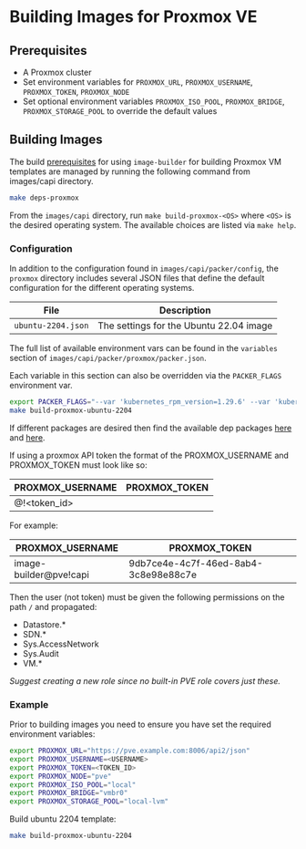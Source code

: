 # Building Images for Proxmox VE

## Prerequisites

- A Proxmox cluster
- Set environment variables for `PROXMOX_URL`, `PROXMOX_USERNAME`, `PROXMOX_TOKEN`, `PROXMOX_NODE`
- Set optional environment variables `PROXMOX_ISO_POOL`, `PROXMOX_BRIDGE`, `PROXMOX_STORAGE_POOL` to override the default values

## Building Images

The build [prerequisites](../capi.md#prerequisites) for using `image-builder` for
building Proxmox VM templates are managed by running the following command from images/capi directory.

```bash
make deps-proxmox
```

From the `images/capi` directory, run `make build-proxmox-<OS>` where `<OS>` is
the desired operating system. The available choices are listed via `make help`.

### Configuration

In addition to the configuration found in `images/capi/packer/config`, the `proxmox`
directory includes several JSON files that define the default configuration for
the different operating systems.

| File               | Description                             |
|--------------------|-----------------------------------------|
| `ubuntu-2204.json` | The settings for the Ubuntu 22.04 image |

The full list of available environment vars can be found in the `variables` section of `images/capi/packer/proxmox/packer.json`.

Each variable in this section can also be overridden via the `PACKER_FLAGS` environment var.

```bash
export PACKER_FLAGS="--var 'kubernetes_rpm_version=1.29.6' --var 'kubernetes_semver=v1.29.6' --var 'kubernetes_series=v1.29' --var 'kubernetes_deb_version=1.29.6-1.1'"
make build-proxmox-ubuntu-2204
```

If different packages are desired then find the available dep packages [here](https://build.opensuse.org/package/revisions/isv:kubernetes:core:shared:build/kubernetes-cni) 
and [here](https://build.opensuse.org/project/show/isv:kubernetes:core:stable).

If using a proxmox API token the format of the PROXMOX_USERNAME and PROXMOX_TOKEN must look like so:

| PROXMOX_USERNAME              | PROXMOX_TOKEN  |
|-------------------------------|----------------|
| <username>@<realm>!<token_id> | <token secret> |

For example:

| PROXMOX_USERNAME       | PROXMOX_TOKEN                        |
|------------------------|--------------------------------------|
| image-builder@pve!capi | 9db7ce4e-4c7f-46ed-8ab4-3c8e98e88c7e |

Then the user (not token) must be given the following permissions on the path `/` and propagated:

* Datastore.*
* SDN.*
* Sys.AccessNetwork
* Sys.Audit
* VM.*

*Suggest creating a new role since no built-in PVE role covers just these.*

### Example

Prior to building images you need to ensure you have set the required environment variables:

```bash
export PROXMOX_URL="https://pve.example.com:8006/api2/json"
export PROXMOX_USERNAME=<USERNAME>
export PROXMOX_TOKEN=<TOKEN_ID>
export PROXMOX_NODE="pve"
export PROXMOX_ISO_POOL="local"
export PROXMOX_BRIDGE="vmbr0"
export PROXMOX_STORAGE_POOL="local-lvm"
```

Build ubuntu 2204 template:

```bash
make build-proxmox-ubuntu-2204
```
